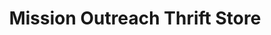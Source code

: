 ---
title: "Mission Outreach Thrift Store"
url: /san-diego/mission-outreach-thrift-store/
shop: charity
---
